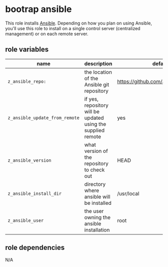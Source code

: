 # bootrap ansible 

This role installs [Ansible](http://www.ansible.com/).  Depending on how you plan on using Ansible, you'll
use this role to install on a single control server (centralized management) or on each remote server.

## role variables

|name|description|default|
|----|-----------|-------|
|`z_ansible_repo:`|the location of the Ansible git repository|https://github.com/ansible/ansible.git|
|`z_ansible_update_from_remote`|if yes, repository will be updated using the supplied remote|yes|
|`z_ansible_version`|what version of the repository to check out|HEAD|
|`z_ansible_install_dir`|directory where ansible will be installed|/usr/local|
|`z_ansible_user`|the user owning the ansible installation|root|

## role dependencies

N/A
